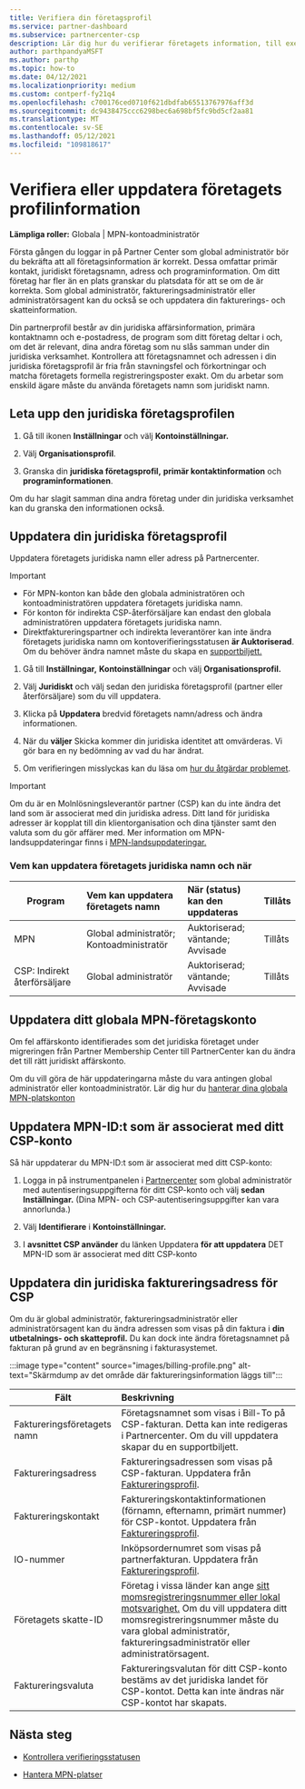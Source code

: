 ```yaml
---
title: Verifiera din företagsprofil
ms.service: partner-dashboard
ms.subservice: partnercenter-csp
description: Lär dig hur du verifierar företagets information, till exempel primär kontakt, adress och programinformation. Du kan också uppdatera dina juridiska adresser och faktureringsadresser.
author: parthpandyaMSFT
ms.author: parthp
ms.topic: how-to
ms.date: 04/12/2021
ms.localizationpriority: medium
ms.custom: contperf-fy21q4
ms.openlocfilehash: c700176ced0710f621dbdfab65513767976aff3d
ms.sourcegitcommit: dc9438475ccc6298bec6a698bf5fc9bd5cf2aa81
ms.translationtype: MT
ms.contentlocale: sv-SE
ms.lasthandoff: 05/12/2021
ms.locfileid: "109818617"
---
```

# <a name="verify-or-update-your-company-profile-information"></a>Verifiera eller uppdatera företagets profilinformation 

**Lämpliga roller:** Globala | MPN-kontoadministratör

Första gången du loggar in på Partner Center som global administratör bör du bekräfta att all företagsinformation är korrekt. Dessa omfattar primär kontakt, juridiskt företagsnamn, adress och programinformation. Om ditt företag har fler än en plats granskar du platsdata för att se om de är korrekta. Som global administratör, faktureringsadministratör eller administratörsagent kan du också se och uppdatera din fakturerings- och skatteinformation.

Din partnerprofil består av din juridiska affärsinformation, primära kontaktnamn och e-postadress, de program som ditt företag deltar i och, om det är relevant, dina andra företag som nu slås samman under din juridiska verksamhet. Kontrollera att företagsnamnet och adressen i din juridiska företagsprofil är fria från stavningsfel och förkortningar och matcha företagets formella registreringsposter exakt. Om du arbetar som enskild ägare måste du använda företagets namn som juridiskt namn.


## <a name="locate-the-legal-business-profile"></a>Leta upp den juridiska företagsprofilen

1. Gå till ikonen **Inställningar** och välj **Kontoinställningar.**
 
1. Välj **Organisationsprofil**. 

2. Granska din **juridiska företagsprofil,** **primär kontaktinformation** och **programinformationen**.

Om du har slagit samman dina andra företag under din juridiska verksamhet kan du granska den informationen också. 

## <a name="update-your-legal-business-profile"></a>Uppdatera din juridiska företagsprofil 

Uppdatera företagets juridiska namn eller adress på Partnercenter.

>[!Important]
>- För MPN-konton kan både den globala administratören och kontoadministratören uppdatera företagets juridiska namn.
>- För konton för indirekta CSP-återförsäljare kan endast den globala administratören uppdatera företagets juridiska namn. 
>- Direktfaktureringspartner och indirekta leverantörer kan inte ändra företagets juridiska namn om kontoverifieringsstatusen **är Auktoriserad**. Om du behöver ändra namnet måste du skapa en [supportbiljett.](https://partner.microsoft.com/dashboard/support/servicerequests/create?stage=2&topicid=eb74583c-61b3-2124-bffc-00920e0ae772)



1. Gå till **Inställningar,** **Kontoinställningar** och välj **Organisationsprofil.**

2. Välj **Juridiskt**  och välj sedan den juridiska företagsprofil (partner eller återförsäljare) som du vill uppdatera.

1. Klicka på **Uppdatera**  bredvid företagets namn/adress och ändra informationen.
 
1. När du **väljer** Skicka kommer din juridiska identitet att omvärderas. Vi gör bara en ny bedömning av vad du har ändrat.

1. Om verifieringen misslyckas kan du läsa om [hur du åtgärdar problemet](verification-responses.md).

>[!Important]
>Om du är en Molnlösningsleverantör partner (CSP) kan du inte ändra det land som är associerat med din juridiska adress. Ditt land för juridiska adresser är kopplat till din klientorganisation och dina tjänster samt den valuta som du gör affärer med. Mer information om MPN-landsuppdateringar finns i [MPN-landsuppdateringar.](manage-locations.md#change-country-of-partner-global-account)


### <a name="who-can-update-legal-business-name-and-when"></a>Vem kan uppdatera företagets juridiska namn och när

|**Program**|**Vem kan uppdatera företagets namn**|**När (status) kan den uppdateras**|**Tillåts**|
|---------------------|:-------------------------------|:------------|:-----------------|
MPN|Global administratör; Kontoadministratör|Auktoriserad; väntande; Avvisade| Tillåts|
|CSP: Indirekt återförsäljare|Global administratör|Auktoriserad; väntande; Avvisade| Tillåts|


## <a name="update-your-mpn-global-business-account"></a>Uppdatera ditt globala MPN-företagskonto

Om fel affärskonto identifierades som det juridiska företaget under migreringen från Partner Membership Center till PartnerCenter kan du ändra det till rätt juridiskt affärskonto.

Om du vill göra de här uppdateringarna måste du vara antingen global administratör eller kontoadministratör. Lär dig hur du [hanterar dina globala MPN-platskonton](manage-locations.md)


## <a name="update-your-mpn-id-associated-with-your-csp-account"></a>Uppdatera MPN-ID:t som är associerat med ditt CSP-konto

Så här uppdaterar du MPN-ID:t som är associerat med ditt CSP-konto:

1. Logga in på instrumentpanelen i [Partnercenter](https://partner.microsoft.com/dashboard/home) som global administratör med autentiseringsuppgifterna för ditt CSP-konto och välj **sedan Inställningar.** (Dina MPN- och CSP-autentiseringsuppgifter kan vara annorlunda.)
 
1. Välj **Identifierare** i **Kontoinställningar.**

1. I **avsnittet CSP använder** du länken Uppdatera **för att uppdatera** DET MPN-ID som är associerat med ditt CSP-konto 


## <a name="update-your-csp-legal-billing-address"></a>Uppdatera din juridiska faktureringsadress för CSP

Om du är global administratör, faktureringsadministratör eller administratörsagent kan du ändra adressen som visas på din faktura i **din utbetalnings- och skatteprofil.** Du kan dock inte ändra företagsnamnet på fakturan på grund av en begränsning i fakturasystemet.

:::image type="content" source="images/billing-profile.png" alt-text="Skärmdump av det område där faktureringsinformation läggs till":::

|**Fält**  |**Beskrivning**|  
|---------------------|:------------------|
|Faktureringsföretagets namn|Företagsnamnet som visas i Bill-To på CSP-fakturan.  Detta kan inte redigeras i Partnercenter.  Om du vill uppdatera skapar du en supportbiljett.|
|Faktureringsadress|Faktureringsadressen som visas på CSP-fakturan. Uppdatera från [Faktureringsprofil](https://partner.microsoft.com/dashboard/account/v3/accountsettings/billingprofile#commercial).|
|Faktureringskontakt|Faktureringskontaktinformationen (förnamn, efternamn, primärt nummer) för CSP-kontot.  Uppdatera från [Faktureringsprofil](https://partner.microsoft.com/dashboard/account/v3/accountsettings/billingprofile#commercial).|
|IO-nummer|Inköpsordernumret som visas på partnerfakturan.  Uppdatera från [Faktureringsprofil](https://partner.microsoft.com/dashboard/account/v3/accountsettings/billingprofile#commercial).|
|Företagets skatte-ID|Företag i vissa länder kan ange [sitt momsregistreringsnummer eller lokal motsvarighet.](https://docs.microsoft.com/partner-center/organization-tax-info#submit-vat-id-number) Om du vill uppdatera ditt momsregistreringsnummer måste du vara global administratör, faktureringsadministratör eller administratörsagent.|
|Faktureringsvaluta|Faktureringsvalutan för ditt CSP-konto bestäms av det juridiska landet för CSP-kontot.  Detta kan inte ändras när CSP-kontot har skapats.|


## <a name="next-steps"></a>Nästa steg

- [Kontrollera verifieringsstatusen](verification-responses.md)

- [Hantera MPN-platser](manage-locations.md)
